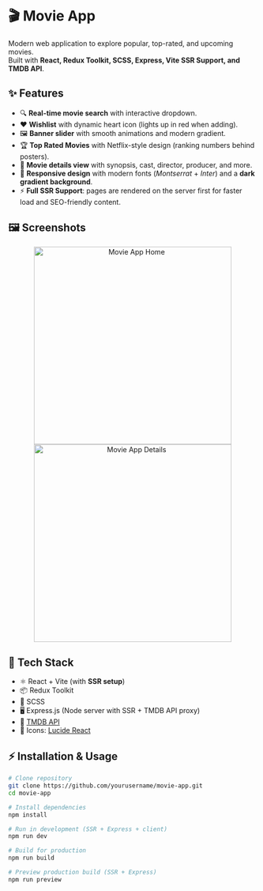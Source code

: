 # 🎬 Movie App

Modern web application to explore popular, top-rated, and upcoming movies.  
Built with **React, Redux Toolkit, SCSS, Express, Vite SSR Support, and TMDB API**.

## ✨ Features

- 🔍 **Real-time movie search** with interactive dropdown.  
- ❤️ **Wishlist** with dynamic heart icon (lights up in red when adding).  
- 🖼️ **Banner slider** with smooth animations and modern gradient.  
- 🏆 **Top Rated Movies** with Netflix-style design (ranking numbers behind posters).  
- 👤 **Movie details view** with synopsis, cast, director, producer, and more.  
- 🎨 **Responsive design** with modern fonts (*Montserrat* + *Inter*) and a **dark gradient background**.  
- ⚡ **Full SSR Support**: pages are rendered on the server first for faster load and SEO-friendly content.  

## 🖼️ Screenshots
<p align="center">
  <img src="./src/assets/Movie-App-Home.png" alt="Movie App Home" height="400" />
  <img src="./src/assets/Movie-App-details.png" alt="Movie App Details" height="400" />
</p>

## 🚀 Tech Stack

- ⚛️ React + Vite (with **SSR setup**)  
- 📦 Redux Toolkit  
- 🎨 SCSS  
- 🖥️ Express.js (Node server with SSR + TMDB API proxy)  
- 🎥 [TMDB API](https://www.themoviedb.org/documentation/api)  
- 🎨 Icons: [Lucide React](https://lucide.dev/)  

## ⚡ Installation & Usage

```bash
# Clone repository
git clone https://github.com/yourusername/movie-app.git
cd movie-app

# Install dependencies
npm install

# Run in development (SSR + Express + client)
npm run dev

# Build for production
npm run build

# Preview production build (SSR + Express)
npm run preview

